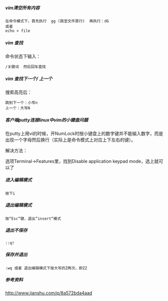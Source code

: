 
##### vim清空所有内容

	在命令模式下，首先执行  gg (跳至文件首行)  再执行：dG
	或者
	echo > file
##### vim 查找

命令状态下输入：

	/关键词  然后回车查找
	
##### vim 查找下一个/ 上一个

搜索高亮后：

	跳到下一个：小写n
	上一个：大写N

##### 客户端putty连接linux中vim的小键盘问题

在putty上用vi的时候，开NumLock时按小键盘上的数字键并不能输入数字，而是出现一个字母然后换行（实际上是命令模式上对应上下左右的键）。

解决方法：

选项Terminal->Features里，找到Disable application keypad mode，选上就可以了


##### 进入编辑模式
	按下i

##### 退出编辑模式
	按“Esc“键，退出”insert“模式
	

##### 退出不保存
	::q!

##### 保存并退出
	:wq 或者 退出编辑模式下按大写的Z两次，即ZZ	
	
##### 参考资料
http://www.jianshu.com/p/8a572bda4aad

